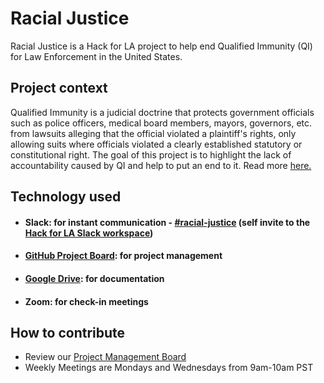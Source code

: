 # Racial Justice
Racial Justice is a Hack for LA project to help end Qualified Immunity (QI) for Law Enforcement in the United States.


## Project context

Qualified Immunity is a judicial doctrine that protects government officials such as police officers, medical board members, mayors, governors, etc. from lawsuits alleging that the official violated a plaintiff's rights, only allowing suits where officials violated a clearly established statutory or constitutional right. The goal of this project is to highlight the lack of accountability caused by QI and help to put an end to it. Read more [here.](https://docs.google.com/document/d/10hjsR7EjVpL-P18eCGjgLMKD5DtT1gwibnmHXzLTcSE/edit?ts=6013d2eb)


## Technology used

- #### Slack: for instant communication - [#racial-justice](https://hackforla.slack.com/archives/C01714H1Z0E) (self invite to the [Hack for LA Slack workspace](https://hackforla.org/slack))
- #### [GitHub Project Board](https://github.com/hackforla/racial-justice/projects/1): for project management
- #### [Google Drive](https://drive.google.com/drive/folders/1cTgo8PMgdz809d0kaDtaZ_qSvN4VpbCZ): for documentation
- #### Zoom: for check-in meetings


## How to contribute

- Review our [Project Management Board](https://github.com/hackforla/racial-justice/projects/1)
- Weekly Meetings are Mondays and Wednesdays from 9am-10am PST

